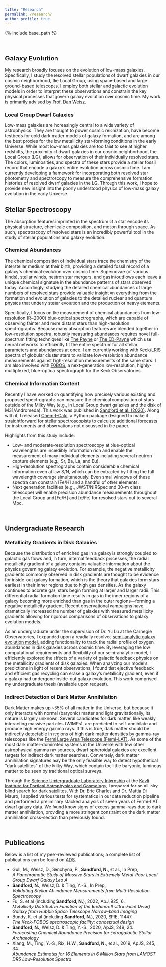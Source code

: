 ```yaml
---
title: "Research"
permalink: /research/
author_profile: true
---
```


{% include base_path %}

<br>

## Galaxy Evolution
My research broadly focuses on the evolution of low-mass galaxies. Specifically, I study the resolved stellar populations of dwarf galaxies in our cosmic neighborhood, the Local Group, using space-based and large ground-based telescopes.  I employ both stellar and galactic evolution models in order to interpret these observations and constrain the key physical processes that govern galaxy evolution over cosmic time. My work is primarily advised by [Prof. Dan Weisz](http://dweisz.github.io/).

### Local Group Dwarf Galaxies
Low-mass galaxies are increasingly central to a wide variety of astrophysics. They are thought to power cosmic reionization, have become testbeds for cold dark matter models of galaxy formation, and are among the best proxies for the low metallicity star-forming conditions in the early Universe. While most low-mass galaxies are too faint to see at higher redshifts, the proximity of dwarf galaxies in our cosmic neighborhood, the Local Group (LG), allows for observation of their individually resolved stars. The colors, luminosities, and spectra of these stars provide a stellar fossil record that encode a galaxy’s entire evolution across cosmic time. I am currently developing a framework for incorporating both resolved star photometry and spectroscopy to measure the comprehensive formation histories of resolved dwarf galaxies in the LG. Through this work, I hope to provide new insight into the poorly understood physics of low-mass galaxy evolution in the early Universe.

## Stellar Spectroscopy
The absorption features imprinted in the spectrum of a star encode its physical structure, chemicalc composition, and motion through space. As such, spectroscopy of resolved stars is an incredibly powerful tool in the study of stellar populations and galaxy evolution.

### Chemical Abundances
The chemical composition of individual stars trace the chemistry of the interstellar medium at their birth, providing a detailed fossil record of a galaxy's chemical evolution over cosmic time. Supernovae (of various kinds), stellar winds, neutron star mergers, and gas in/outflows each leave a unique chemical signature in the abundance patterns of stars observed today. Accordingly, studying the detailed chemical abundances of large numbers of resolved stars provide valuable insight on everything from the formation and evolution of galaxies to the detailed nuclear and quantum physics that underly stellar evolution and the production of heavy elements.

Specifically, I focus on the measurement of chemical abundances from low-resolution (R~2000) blue-optical spectrographs, which are capable of observing fainter and more distant stars than high-resolution spectrographs. Because many absorption features are blended together in low-resolution spectra, robustly measuring abundances requires novel full-spectrum fitting techniques like [The Payne](https://ui.adsabs.harvard.edu/abs/2019ApJ...879...69T/abstract) or [The DD-Payne](https://ui.adsabs.harvard.edu/abs/2019ApJS..245...34X/abstract)  which use neural networks to efficiently fit the entire spectrum for all stellar parameters and abundances at once. I am currently working with Keck/LRIS spectra of globular cluster stars to validate low-resolution abundance measurements against high-resolution measurements of the same stars. I am also involved with [FOBOS](https://fobos.ucolick.org/), a next-generation low-resolution, highly-multiplexed, blue-optical spectrograph for the Keck Observatories.

### Chemical Information Content
Recently I have worked on quantifying how precisely various existing and proposed spectrographs can measure the chemical composition of stars outside of the Milky Way (e.g., in Local Group dwarf galaxies and the disk of M31/Andromeda). This work was published in [Sandford et al. (2020)](https://ui.adsabs.harvard.edu/abs/2020ApJS..249...24S/abstract).  Along with it, I released [Chem-I-Calc](https://w.astro.berkeley.edu/~nathan_sandford/research.html#chemicalc), a Python package designed to make it straightforward for stellar spectroscopists to calculate additional forecasts for instruments and observations not discussed in the paper.

Highlights from this study include:
* Low- and moderate-resolution spectroscopy at blue-optical wavelengths are incredibly information rich and enable the measurement of many individual elements including several neutron capture elements (e.g., Sr, Ba, La, and Eu).
* High-resolution spectrographs contain considerable chemical information even at low S/N, which can be extracted by fitting the full wavelength coverage simultaneously. Even small windows of these spectra can constrain [Fe/H] and a handful of other elements.
* Next generation facilities (e.g., JWST/NIRSpec and 30-m class telescope) will enable precision abundance measurements throughout the Local Group and [Fe/H] and [α/Fe] for resolved stars out to several Mpc.

<br>

## Undergraduate Research

### Metallicity Gradients in Disk Galaxies
Because the distribution of enriched gas in a galaxy is strongly coupled to galactic gas flows and, in turn, internal feedback processes, the radial metallicity gradient of a galaxy contains valuable information about the physics governing galaxy evolution. For example, the negative metallicity gradients commonly observed in disk gradients are thought to be evidence for inside-out galaxy formation, which is the theory that galaxies form stars earliest in their inner regions due to high gas densities. As the galaxy continues to accrete gas, stars begin forming at larger and larger radii. This differential radial formation time results in gas in the inner regions of a galaxy becoming more enriched than gas in the outer regions—forming a negative metallicity gradient. Recent observational campaigns have dramatically increased the number of galaxies with measured metallicity gradients allowing for rigorous comparisons of observations to galaxy evolution models.

As an undergraduate under the supervision of Dr. Yu Lu at the Carnegie Observatories, I expanded upon a readially resolved [semi-analytic galaxy evolution model](https://academic.oup.com/mnras/article/446/2/1907/2892882), adding functionality to track the radial profile of oxygen abundances in disk galaxies across cosmic time. By leveraging the low computational requirements and flexibility of our semi-analytic model, I efficiently explored the effects of a variety of galactic feedback physics on the metallicity gradients of disk galaxies. When analyzing our model’s predictions in light of recent observations, I found that ejective feedback and efficient gas recycling can erase a galaxy’s metallicity gradient, even if a galaxy had undergone inside-out galaxy evolution. This work comprised my undergraduate thesis (available upon request).

### Indirect Detection of Dark Matter Annihilation
Dark Matter makes up ~85% of all matter in the Universe, but because it only interacts with normal (baryonic) matter and light gravitationally, its nature is largely unknown. Several candidates for dark matter, like weakly interacting massive particles (WIMPs), are predicted to self-annihilate and produce high energy gamma rays. If this is true, dark matter should be indirectly detectable in regions of high dark matter densities by gamma-ray telescopes like the [Fermi Large Area Telescope (Fermi-LAT)](https://fermi.gsfc.nasa.gov/science/eteu/dm/). As some of the most dark matter-dominated systems in the Universe with few other astrophysical gamma ray sources, dwarf spheroidal galaxies are excellent targets for indirect dark matter searches. Conversely, dark matter annihilation signatures may be the only feasible way to detect hypothetical "dark satellites" of the Milky Way, which contain too little baryonic, luminous matter to be seen by traditional optical surveys.

Through the [Science Undergraduate Laboratory Internship](https://science.energy.gov/wdts/suli/) at the [Kavli Institute for Partical Astrophysics and Cosmology](https://kipac.stanford.edu/), I prepared for an all-sky blind search for dark satellites. With Dr. Eric Charles and Dr. Mattia Di Mauro, I applied various tests for systematics in our data reduction pipeline and performed a preliminary stacked analysis of seven years of Fermi-LAT dwarf galaxy data. We found know signs of excess gamma-rays due to dark matter annihilation, providing a more stringent constraint on the dark matter annihilation cross-section than previously found.

<br>

## Publications
Below is a list of my peer-reviewed publications; a complete list of publications can be found on [ADS](https://ui.adsabs.harvard.edu/search/filter_author_facet_hier_fq_author=AND&filter_author_facet_hier_fq_author=author_facet_hier%3A%220%2FSandford%2C%20N%22&fq=%7B!type%3Daqp%20v%3D%24fq_author%7D&fq_author=(author_facet_hier%3A%220%2FSandford%2C%20N%22)&q=author%3A%22Sandford%2C%20Nathan%20R.%22&sort=date%20desc%2C%20bibcode%20desc&p_=0).

* Gull, M., Weisz, D., Senchyna, P., **Sandford, N.**, et al., In Prep, <br>
*A Panchromatic Study of Massive Stars in Extremely Metal-Poor Local Group Dwarf Galaxy Leo A*
* **Sandford, N.**, Weisz, D. & Ting, Y.-S., In Prep, <br>
*Validating Stellar Abundance Measurements from Multi-Resolution Spectroscopy*
* Fu, S. et al (including **Sandford, N.**), 2022, ApJ, 925, 6. <br> 
*Metallicity Distribution Function of the Eridanus II Ultra-Faint Dwarf Galaxy from Hubble Space
Telescope Narrow-band Imaging*
* Bundy, K. et al (including **Sandford, N.**), 2020, SPIE, 11447. <br> 
*The Keck-FOBOS spectroscopic facility: conceptual design*
* **Sandford, N.**, Weisz, D. & Ting, Y.-S., 2020, ApJS, 249, 24. <br> 
*Forecasting Chemical Abundance Precision for Extragalactic Stellar Archaeology*
* Xiang, M., Ting, Y.-S., Rix, H.W., **Sandford, N.**, et al., 2019, ApJS, 245, 34. <br> 
*Abundance Estimates for 16 Elements in 6 Million Stars from LAMOST DR5 Low-Resolution Spectra*

<br>
